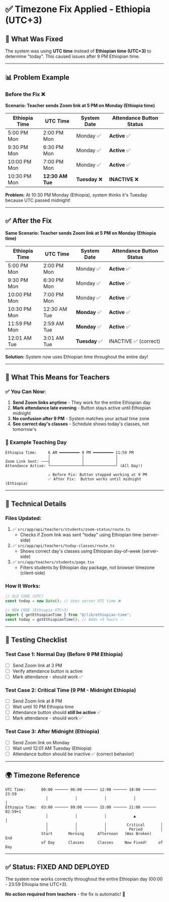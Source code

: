 # ✅ Timezone Fix Applied - Ethiopia (UTC+3)

## 🔧 What Was Fixed

The system was using **UTC time** instead of **Ethiopian time (UTC+3)** to determine "today". This caused issues after 9 PM Ethiopian time.

---

## 📊 Problem Example

### Before the Fix ❌

**Scenario: Teacher sends Zoom link at 5 PM on Monday (Ethiopia time)**

| Ethiopia Time | UTC Time         | System Date    | Attendance Button Status |
| ------------- | ---------------- | -------------- | ------------------------ |
| 5:00 PM Mon   | 2:00 PM Mon      | Monday ✅      | **Active** ✅            |
| 9:30 PM Mon   | 6:30 PM Mon      | Monday ✅      | **Active** ✅            |
| 10:00 PM Mon  | 7:00 PM Mon      | Monday ✅      | **Active** ✅            |
| 10:30 PM Mon  | **12:30 AM Tue** | **Tuesday** ❌ | **INACTIVE** ❌          |

**Problem:** At 10:30 PM Monday (Ethiopia), system thinks it's Tuesday because UTC passed midnight!

---

## ✅ After the Fix

**Same Scenario: Teacher sends Zoom link at 5 PM on Monday (Ethiopia time)**

| Ethiopia Time | UTC Time     | System Date    | Attendance Button Status |
| ------------- | ------------ | -------------- | ------------------------ |
| 5:00 PM Mon   | 2:00 PM Mon  | Monday ✅      | **Active** ✅            |
| 9:30 PM Mon   | 6:30 PM Mon  | Monday ✅      | **Active** ✅            |
| 10:00 PM Mon  | 7:00 PM Mon  | Monday ✅      | **Active** ✅            |
| 10:30 PM Mon  | 12:30 AM Tue | **Monday** ✅  | **Active** ✅            |
| 11:59 PM Mon  | 2:59 AM Tue  | **Monday** ✅  | **Active** ✅            |
| 12:01 AM Tue  | 3:01 AM Tue  | **Tuesday** ✅ | INACTIVE ✅ (correct)    |

**Solution:** System now uses Ethiopian time throughout the entire day!

---

## 🎯 What This Means for Teachers

### ✅ You Can Now:

1. **Send Zoom links anytime** - They work for the entire Ethiopian day
2. **Mark attendance late evening** - Button stays active until Ethiopian midnight
3. **No confusion after 9 PM** - System matches your actual time zone
4. **See correct day's classes** - Schedule shows today's classes, not tomorrow's

### 📅 Example Teaching Day

```
Ethiopia Time:     6 AM ━━━━━━━━━ 9 PM ━━━━━━━━━ 11:59 PM
                   │              │              │
Zoom Link Sent: ───┤              │              │
Attendance Active: └──────────────┴──────────────┘ (All Day!)

                   ⚠️ Before Fix: Button stopped working at 9 PM
                   ✅ After Fix:  Button works until midnight (Ethiopia)
```

---

## 🔧 Technical Details

### Files Updated:

1. ✅ `src/app/api/teachers/students/zoom-status/route.ts`
   - Checks if Zoom link was sent "today" using Ethiopian time (server-side)
2. ✅ `src/app/api/teachers/today-classes/route.ts`
   - Shows correct day's classes using Ethiopian day-of-week (server-side)
3. ✅ `src/app/teachers/students/page.tsx`
   - Filters students by Ethiopian day package, not browser timezone (client-side)

### How It Works:

```javascript
// OLD CODE (UTC)
const today = new Date(); // Uses server UTC time ❌

// NEW CODE (Ethiopia UTC+3)
import { getEthiopianTime } from "@/lib/ethiopian-time";
const today = getEthiopianTime(); // Adds +3 hours ✅
```

---

## 🧪 Testing Checklist

### Test Case 1: Normal Day (Before 9 PM Ethiopia)

- [ ] Send Zoom link at 3 PM
- [ ] Verify attendance button is active
- [ ] Mark attendance - should work ✅

### Test Case 2: Critical Time (9 PM - Midnight Ethiopia)

- [ ] Send Zoom link at 8 PM
- [ ] Wait until 10 PM Ethiopia time
- [ ] Attendance button should **still be active** ✅
- [ ] Mark attendance - should work ✅

### Test Case 3: After Midnight (Ethiopia)

- [ ] Send Zoom link on Monday
- [ ] Wait until 12:01 AM Tuesday (Ethiopia)
- [ ] Attendance button should be inactive ✅ (correct behavior)

---

## 🌍 Timezone Reference

```
UTC Time:       00:00 ────── 06:00 ────── 12:00 ────── 18:00 ────── 23:59
                  │            │            │            │            │
Ethiopia Time:  03:00 ────── 09:00 ────── 15:00 ────── 21:00 ────── 02:59+1
                  │            │            │            ▲            │
                  │            │            │         Critical       │
                  │            │            │          Period        │
                Start       Morning      Afternoon   (Was Broken)   End
                of Day      Classes      Classes     Now Fixed!     of Day
```

---

## ✅ Status: FIXED AND DEPLOYED

The system now works correctly throughout the entire Ethiopian day (00:00 - 23:59 Ethiopia time UTC+3).

**No action required from teachers** - the fix is automatic! 🎉
